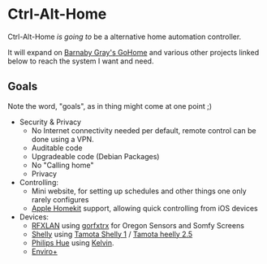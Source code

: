 # Ctrl-Alt-Home

Ctrl-Alt-Home *is going to* be a alternative home automation controller.

It will expand on [Barnaby Gray's GoHome](https://github.com/barnybug/gohome)
and various other projects linked below to reach the system I want and need.

## Goals

Note the word, "goals", as in thing might come at one point ;)

- Security & Privacy
  - No Internet connectivity needed per default, remote control can be done using a VPN.
  - Auditable code
  - Upgradeable code (Debian Packages)
  - No "Calling home"
  - Privacy
- Controlling:
  - Mini website, for setting up schedules and other things one only rarely configures
  - [Apple Homekit](https://github.com/brutella/hc) support, allowing quick controlling from iOS devices
- Devices:
  - [RFXLAN](http://www.rfxcom.com) using [gorfxtrx](https://github.com/barnybug/gorfxtrx) for Oregon Sensors and Somfy Screens
  - [Shelly](http://shelly.cloud/) using [Tamota Shelly 1](https://tasmota.github.io/docs/devices/Shelly-1/) / [Tamota heelly 2.5](https://tasmota.github.io/docs/devices/Shelly-2.5/)
  - [Philips Hue]() using [Kelvin](https://github.com/stefanwichmann/kelvin).
  - [Enviro+](https://learn.pimoroni.com/tutorial/sandyj/getting-started-with-enviro-plus)

